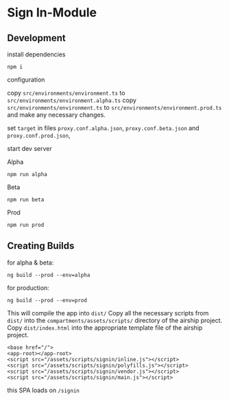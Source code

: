 # Sign In-Module

## Development

install dependencies

```
npm i
```

configuration

copy `src/environments/environment.ts` to `src/environments/environment.alpha.ts`
copy `src/environments/environment.ts` to `src/environments/environment.prod.ts` and make any necessary changes.

set `target` in files `proxy.conf.alpha.json`, `proxy.conf.beta.json` and `proxy.conf.prod.json`,

start dev server

Alpha

```
npm run alpha
```

Beta

```
npm run beta
```


Prod

```
npm run prod
```

## Creating Builds

for alpha & beta:

```
ng build --prod --env=alpha
```

for production:

```
ng build --prod --env=prod
```
This will compile the app into `dist/`
Copy all the necessary scripts from `dist/` into the `compartments/assets/scripts/` directory of the airship project.
Copy `dist/index.html` into the appropriate template file of the airship project.

```
<base href="/">
<app-root></app-root>
<script src="/assets/scripts/signin/inline.js"></script>
<script src="/assets/scripts/signin/polyfills.js"></script>
<script src="/assets/scripts/signin/vendor.js"></script>
<script src="/assets/scripts/signin/main.js"></script>
```

this SPA loads on `/signin`
